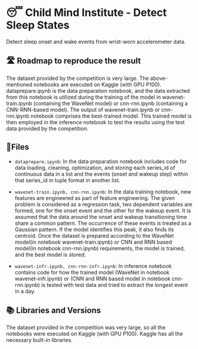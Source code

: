 # 😴 Child Mind Institute - Detect Sleep States

Detect sleep onset and wake events from wrist-worn accelerometer data.

## 🛣️ Roadmap to reproduce the result

The dataset provided by the competition is very large. The above-mentioned notebooks are executed on Kaggle (with GPU P100). dataprepare.ipynb is the data preparation notebook, and the data extracted from this notebook is utilized during the training of the model in wavenet-train.ipynb (containing the WaveNet model) or cnn-rnn.ipynb (containing a CNN-RNN-based model). The output of wavenet-train.ipynb or cnn-rnn.ipynb notebook comprises the best-trained model. This trained model is then employed in the inference notebook to test the results using the test data provided by the competition.

## 📝Files

* `dataprepare.ipynb`: In the data preparation notebook includes code for data loading, cleaning, optimization, and storing each series_id of continuous data in a list and the events (onset and wakeup step) within that series_id in tuple format in another list.
  
* `wavenet-train.ipynb, cnn-rnn.ipynb`: In the data training notebook, new features are engineered as part of feature engineering. The given problem is considered as a regression task, two dependent variables are formed, one for the onset event and the other for the wakeup event. It is assumed that the data around the onset and wakeup transitioning time share a common pattern. The occurrence of these events is treated as a Gaussian pattern. If the model identifies this peak, it also finds its centroid. Once the dataset is prepared according to the WaveNet model(in notebook wavenet-train.ipynb) or CNN and RNN based model(in notebook cnn-rnn.ipynb) requirements, the model is trained, and the best model is stored.

* `wavenet-infr.ipynb, cnn-rnn-infr.ipynb`: In inference notebook contains code for how the trained model (WaveNet in notebook wavenet-infr.ipynb) or (CNN and RNN based model in notebook cnn-rnn.ipynb) is tested with test data and tried to extract the longest event in a day.

## 📚 Libraries and Versions

The dataset provided in the competition was very large, so all the notebooks were executed on Kaggle (with GPU P100). Kaggle has all the necessary built-in libraries.




  







